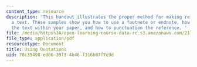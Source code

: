 ```yaml
---
content_type: resource
description: 'This handout illustrates the proper method for making references to
  a text. These samples show you how to use a footnote or endnote, how to quote from
  the text within your paper, and how to punctuation the reference. '
file: /media/https%3A/open-learning-course-data-rc.s3.amazonaws.com/21l-003-introduction-to-fiction-spring-2002/78c35498ed0639f34b46f316b07f7e9d_using_quotations.pdf
file_type: application/pdf
resourcetype: Document
title: Using Quotations
uid: 78c35498-ed06-39f3-4b46-f316b07f7e9d
---
```

